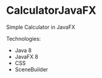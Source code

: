 # CalculatorJavaFX
Simple Calculator in JavaFX

Technologies:
- Java 8
- JavaFX 8
- CSS
- SceneBuilder
